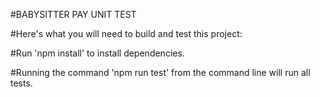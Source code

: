#BABYSITTER PAY UNIT TEST

#Here's what you will need to build and test this project:

#Run 'npm install' to install dependencies.

#Running the command 'npm run test' from the command line will run all tests.



